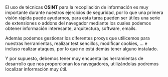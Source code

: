El uso de técnicas **OSINT** para la recopilación de información es muy importante durante nuestros ejercicios de seguridad, por lo que una primera visión rápida puede ayudarnos, para esta tarea pueden ser útiles una serie de extensiones o addons del navegador mediante los cuales podemos obtener información interesante, arquitectura, software, emails.

Además podemos gestionar los diferentes proxys que utilicemos para nuestras herramientas, realizar test sencillos, modificar cookies, ... e incluso realizar ataques, por lo que no está demás tener alguno instalado.

Y por supuesto, debemos tener muy encuenta las herramientas de desarrollo que nos proporcionan los navegadores, utilizándolas podremos localizar información muy útil.
